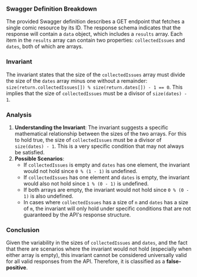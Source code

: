 ### Swagger Definition Breakdown
The provided Swagger definition describes a GET endpoint that fetches a single comic resource by its ID. The response schema indicates that the response will contain a `data` object, which includes a `results` array. Each item in the `results` array can contain two properties: `collectedIssues` and `dates`, both of which are arrays.

### Invariant
The invariant states that the size of the `collectedIssues` array must divide the size of the `dates` array minus one without a remainder: `size(return.collectedIssues[]) % size(return.dates[]) - 1 == 0`. This implies that the size of `collectedIssues` must be a divisor of `size(dates) - 1`.

### Analysis
1. **Understanding the Invariant**: The invariant suggests a specific mathematical relationship between the sizes of the two arrays. For this to hold true, the size of `collectedIssues` must be a divisor of `size(dates) - 1`. This is a very specific condition that may not always be satisfied.
2. **Possible Scenarios**: 
   - If `collectedIssues` is empty and `dates` has one element, the invariant would not hold since `0 % (1 - 1)` is undefined.
   - If `collectedIssues` has one element and `dates` is empty, the invariant would also not hold since `1 % (0 - 1)` is undefined.
   - If both arrays are empty, the invariant would not hold since `0 % (0 - 1)` is also undefined.
   - In cases where `collectedIssues` has a size of `n` and `dates` has a size of `m`, the invariant will only hold under specific conditions that are not guaranteed by the API's response structure.

### Conclusion
Given the variability in the sizes of `collectedIssues` and `dates`, and the fact that there are scenarios where the invariant would not hold (especially when either array is empty), this invariant cannot be considered universally valid for all valid responses from the API. Therefore, it is classified as a **false-positive**.
